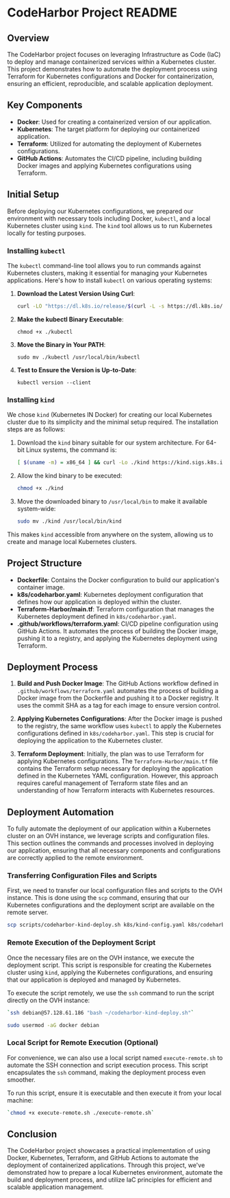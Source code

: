 CodeHarbor Project README
=========================

Overview
--------

The CodeHarbor project focuses on leveraging Infrastructure as Code (IaC) to deploy and manage containerized services within a Kubernetes cluster. This project demonstrates how to automate the deployment process using Terraform for Kubernetes configurations and Docker for containerization, ensuring an efficient, reproducible, and scalable application deployment.

Key Components
--------------

*   **Docker**: Used for creating a containerized version of our application.
*   **Kubernetes**: The target platform for deploying our containerized application.
*   **Terraform**: Utilized for automating the deployment of Kubernetes configurations.
*   **GitHub Actions**: Automates the CI/CD pipeline, including building Docker images and applying Kubernetes configurations using Terraform.

Initial Setup
-------------

Before deploying our Kubernetes configurations, we prepared our environment with necessary tools including Docker, `kubectl`, and a local Kubernetes cluster using `kind`. The `kind` tool allows us to run Kubernetes locally for testing purposes.

### Installing `kubectl`

The `kubectl` command-line tool allows you to run commands against Kubernetes clusters, making it essential for managing your Kubernetes applications. Here's how to install `kubectl` on various operating systems:

1.  **Download the Latest Version Using Curl**:

    ```bash
    curl -LO "https://dl.k8s.io/release/$(curl -L -s https://dl.k8s.io/release/stable.txt)/bin/linux/amd64/kubectl"
    ```

2.  **Make the kubectl Binary Executable**:

    `chmod +x ./kubectl`
    
3.  **Move the Binary in Your PATH**:

    `sudo mv ./kubectl /usr/local/bin/kubectl`

4.  **Test to Ensure the Version is Up-to-Date**:

    `kubectl version --client`

### Installing `kind`

We chose `kind` (Kubernetes IN Docker) for creating our local Kubernetes cluster due to its simplicity and the minimal setup required. The installation steps are as follows:

1.  Download the `kind` binary suitable for our system architecture. For 64-bit Linux systems, the command is:

    ```bash
    [ $(uname -m) = x86_64 ] && curl -Lo ./kind https://kind.sigs.k8s.io/dl/v0.22.0/kind-linux-amd64
    ```

3.  Allow the kind binary to be executed:

    ```bash
    chmod +x ./kind
    ```

2.  Move the downloaded binary to `/usr/local/bin` to make it available system-wide:

    ```bash
    sudo mv ./kind /usr/local/bin/kind
    ```

This makes `kind` accessible from anywhere on the system, allowing us to create and manage local Kubernetes clusters.

Project Structure
-----------------

*   **Dockerfile**: Contains the Docker configuration to build our application's container image.
*   **k8s/codeharbor.yaml**: Kubernetes deployment configuration that defines how our application is deployed within the cluster.
*   **Terraform-Harbor/main.tf**: Terraform configuration that manages the Kubernetes deployment defined in `k8s/codeharbor.yaml`.
*   **.github/workflows/terraform.yaml**: CI/CD pipeline configuration using GitHub Actions. It automates the process of building the Docker image, pushing it to a registry, and applying the Kubernetes deployment using Terraform.

Deployment Process
------------------

1.  **Build and Push Docker Image**: The GitHub Actions workflow defined in `.github/workflows/terraform.yaml` automates the process of building a Docker image from the Dockerfile and pushing it to a Docker registry. It uses the commit SHA as a tag for each image to ensure version control.
    
2.  **Applying Kubernetes Configurations**: After the Docker image is pushed to the registry, the same workflow uses `kubectl` to apply the Kubernetes configurations defined in `k8s/codeharbor.yaml`. This step is crucial for deploying the application to the Kubernetes cluster.
    
3.  **Terraform Deployment**: Initially, the plan was to use Terraform for applying Kubernetes configurations. The `Terraform-Harbor/main.tf` file contains the Terraform setup necessary for deploying the application defined in the Kubernetes YAML configuration. However, this approach requires careful management of Terraform state files and an understanding of how Terraform interacts with Kubernetes resources.

Deployment Automation
---------------------

To fully automate the deployment of our application within a Kubernetes cluster on an OVH instance, we leverage scripts and configuration files. This section outlines the commands and processes involved in deploying our application, ensuring that all necessary components and configurations are correctly applied to the remote environment.

### Transferring Configuration Files and Scripts

First, we need to transfer our local configuration files and scripts to the OVH instance. This is done using the `scp` command, ensuring that our Kubernetes configurations and the deployment script are available on the remote server.

```bash
scp scripts/codeharbor-kind-deploy.sh k8s/kind-config.yaml k8s/codeharbor.yaml debian@57.128.61.186:~
```

### Remote Execution of the Deployment Script

Once the necessary files are on the OVH instance, we execute the deployment script. This script is responsible for creating the Kubernetes cluster using `kind`, applying the Kubernetes configurations, and ensuring that our application is deployed and managed by Kubernetes.

To execute the script remotely, we use the `ssh` command to run the script directly on the OVH instance:

```bash
`ssh debian@57.128.61.186 "bash ~/codeharbor-kind-deploy.sh"`
```

```bash
sudo usermod -aG docker debian
```

### Local Script for Remote Execution (Optional)

For convenience, we can also use a local script named `execute-remote.sh` to automate the SSH connection and script execution process. This script encapsulates the `ssh` command, making the deployment process even smoother.

To run this script, ensure it is executable and then execute it from your local machine:

```bash
`chmod +x execute-remote.sh ./execute-remote.sh`
```

Conclusion
----------

The CodeHarbor project showcases a practical implementation of using Docker, Kubernetes, Terraform, and GitHub Actions to automate the deployment of containerized applications. Through this project, we've demonstrated how to prepare a local Kubernetes environment, automate the build and deployment process, and utilize IaC principles for efficient and scalable application management.